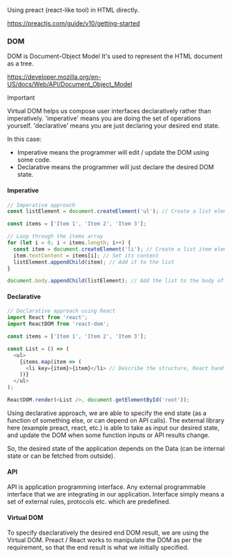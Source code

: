 Using preact (react-like tool) in HTML directly.

https://preactjs.com/guide/v10/getting-started

### DOM

DOM is Document-Object Model
It's used to represent the HTML document as a tree.

https://developer.mozilla.org/en-US/docs/Web/API/Document_Object_Model

> [!IMPORTANT]
> Virtual DOM helps us compose user interfaces declaratively rather than imperatively.
> 'imperative' means you are doing the set of operations yourself.
> 'declarative' means you are just declaring your desired end state.

In this case:
- Imperative means the programmer will edit / update the DOM using some code.
- Declarative means the programmer will just declare the desired DOM state.

#### Imperative
```js
// Imperative approach
const listElement = document.createElement('ul'); // Create a list element

const items = ['Item 1', 'Item 2', 'Item 3'];

// Loop through the items array
for (let i = 0; i < items.length; i++) {
  const item = document.createElement('li'); // Create a list item element
  item.textContent = items[i]; // Set its content
  listElement.appendChild(item); // Add it to the list
}

document.body.appendChild(listElement); // Add the list to the body of the document
```

#### Declarative

```js
// Declarative approach using React
import React from 'react';
import ReactDOM from 'react-dom';

const items = ['Item 1', 'Item 2', 'Item 3'];

const List = () => (
  <ul>
    {items.map(item => (
      <li key={item}>{item}</li> // Describe the structure, React handles the DOM updates
    ))}
  </ul>
);

ReactDOM.render(<List />, document.getElementById('root'));
```

Using declarative approach, we are able to specify the end state (as a function of something else, or can depend on API calls).
The external library here (example preact, react, etc.) is able to take as input our desired state, and update the DOM when some function inputs or API results change.

So, the desired state of the application depends on the Data (can be internal state or can be fetched from outside).

#### API
API is application programming interface.
Any external programmable interface that we are integrating in our application.
Interface simply means a set of external rules, protocols etc. which are predefined.

#### Virtual DOM

To specify dseclaratively the desired end DOM result, we are using the Virtual DOM.
Preact / React works to manipulate the DOM as per the requirement, so that the end result is what we initially specified.
